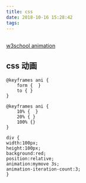 ```yaml
---
title: css
date: 2018-10-16 15:28:42
tags:
---
```


##

[w3school animation](http://www.w3school.com.cn/css3/css3_animation.asp)

## css 动画

~~~
@keyframes ani {
    form {  }
    to { }
}
~~~

~~~
@keyframes ani {
    10% {  }
    20% { }
    100% {}
}
~~~

~~~
div {
width:100px;
height:100px;
background:red;
position:relative;
animation:mymove 3s;
animation-iteration-count:3;
}
~~~